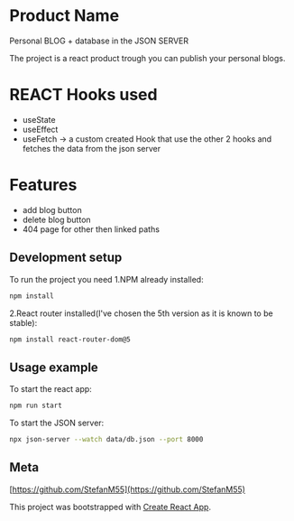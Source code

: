 # Product Name
Personal BLOG + database in the JSON SERVER

  The project is a react product trough you can publish your personal blogs.

# REACT Hooks used
- useState
- useEffect
- useFetch -> a custom created Hook that use the other 2 hooks and fetches the data from the json server

# Features
- add blog button
- delete blog button
- 404 page for other then linked paths


## Development setup

To run the project you need 
1.NPM already installed:
```sh
npm install
```
2.React router installed(I've chosen the 5th version as it is known to be stable):
```sh
npm install react-router-dom@5
```


## Usage example
To start the react app:
```sh
npm run start
```
To start the JSON server:
```sh
npx json-server --watch data/db.json --port 8000
```


## Meta

[https://github.com/StefanM55](https://github.com/StefanM55)

This project was bootstrapped with [Create React App](https://github.com/facebook/create-react-app).